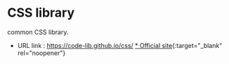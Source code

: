 # CSS library
common CSS library.
* URL link : https://code-lib.github.io/css/
[* Official site](https://www.i-studio.jp/){:target="_blank" rel="noopener"}
